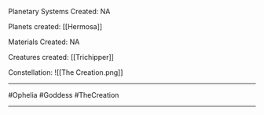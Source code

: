 Planetary Systems Created:
	NA

Planets created:
	[[Hermosa]]

Materials Created:
	NA

Creatures created:
	[[Trichipper]]

Constellation:
	![[The Creation.png]]

---
#Ophelia #Goddess #TheCreation 

---